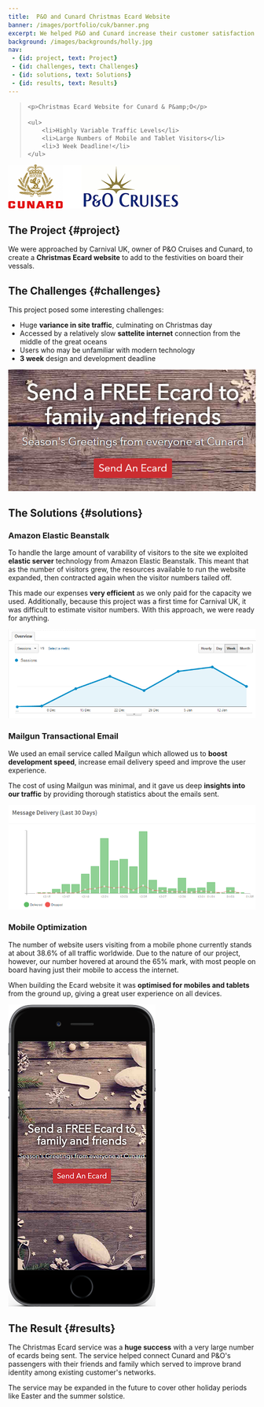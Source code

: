 ```yaml
---
title:  P&O and Cunard Christmas Ecard Website
banner: /images/portfolio/cuk/banner.png
excerpt: We helped P&O and Cunard increase their customer satisfaction and engagement with this complimentary service provided throughout the Christmas period
background: /images/backgrounds/holly.jpg
nav:
 - {id: project, text: Project}
 - {id: challenges, text: Challenges}
 - {id: solutions, text: Solutions}
 - {id: results, text: Results}
---
```


<blockquote>

	<p>Christmas Ecard Website for Cunard & P&amp;O</p>

	<ul>
		<li>Highly Variable Traffic Levels</li>
		<li>Large Numbers of Mobile and Tablet Visitors</li>
		<li>3 Week Deadline!</li>
	</ul>

</blockquote>

![Cunard and P&O Logos](/images/portfolio/cuk/cuk-logos.png)

## The Project {#project}

We were approached by Carnival UK, owner of P&O Cruises and Cunard, to create a **Christmas Ecard website** to add to the festivities on board their vessals.

## The Challenges {#challenges}

This project posed some interesting challenges:

- Huge **variance in site traffic**, culminating on Christmas day
- Accessed by a relatively slow **sattelite internet** connection from the middle of the great oceans
- Users who may be unfamiliar with modern technology
- **3 week** design and development deadline

![Cunard Ecard Website Home Page](/images/portfolio/cuk/home.png)

## The Solutions {#solutions}

### Amazon Elastic Beanstalk

To handle the large amount of varability of visitors to the site we exploited **elastic server** technology from Amazon Elastic Beanstalk. This meant that as the number of visitors grew, the resources available to run the website expanded, then contracted again when the visitor numbers tailed off.

This made our expenses **very efficient** as we only paid for the capacity we used. Additionally, because this project was a first time for Carnival UK, it was difficult to estimate visitor numbers. With this approach, we were ready for anything.

![Google Analytics Statistics](/images/portfolio/cuk/traffic.png)

### Mailgun Transactional Email

We used an email service called Mailgun which allowed us to **boost development speed**, increase email delivery speed and improve the user experience. 

The cost of using Mailgun was minimal, and it gave us deep **insights into our traffic** by providing thorough statistics about the emails sent.

![Mailgun Statistics](/images/portfolio/cuk/email-stats.png)

### Mobile Optimization

The number of website users visiting from a mobile phone currently stands at about 38.6% of all traffic worldwide. Due to the nature of our project, however, our number hovered at around the 65% mark, with most people on board having just their mobile to access the internet.

When building the Ecard website it was **optimised for mobiles and tablets** from the ground up, giving a great user experience on all devices.

![Mobile Optimisation](/images/portfolio/cuk/mobile.png)

## The Result {#results}

The Christmas Ecard service was a **huge success** with a very large number of ecards being sent. The service helped connect Cunard and P&amp;O's passengers with their friends and family which served to improve brand identity among existing customer's networks. 

The service may be expanded in the future to cover other holiday periods like Easter and the summer solstice. 
